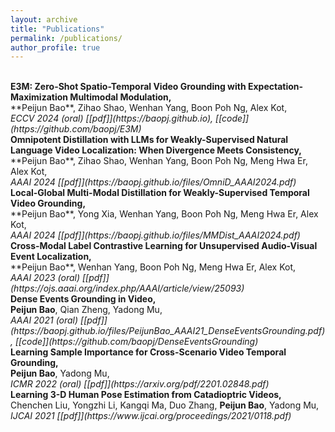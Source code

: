 ```yaml
---
layout: archive
title: "Publications"
permalink: /publications/
author_profile: true
---
```


<!-- 
<i><strong><font size="5" >A</font></strong></i>  
<strong>B</strong>, C  
<i>D</i>,  
[[E]()]   
<br/>
<font size="4" color="gray">F</font>
-->


<br/>
<strong>
E3M: Zero-Shot Spatio-Temporal Video Grounding with Expectation-Maximization Multimodal Modulation,</strong> 
<br />
**Peijun Bao**, Zihao Shao, Wenhan Yang, Boon Poh Ng, Alex Kot,<br />
<i>ECCV 2024 (oral) [[pdf]](https://baopj.github.io), [[code]](https://github.com/baopj/E3M) 
</i>
<br/>


<strong>
Omnipotent Distillation with LLMs for Weakly-Supervised Natural Language Video Localization: When Divergence Meets Consistency,</strong> 
<br />
**Peijun Bao**, Zihao Shao, Wenhan Yang, Boon Poh Ng, Meng Hwa Er, Alex Kot,
<br />
<i>AAAI 2024  [[pdf]](https://baopj.github.io/files/OmniD_AAAI2024.pdf) 
</i>
<br/>

<strong> 
Local-Global Multi-Modal Distillation for Weakly-Supervised Temporal Video Grounding, </strong>
<br />
**Peijun Bao**, Yong Xia, Wenhan Yang, Boon Poh Ng, Meng Hwa Er, Alex Kot, 
<br />
<i>AAAI 2024 [[pdf]](https://baopj.github.io/files/MMDist_AAAI2024.pdf)
</i>
<br />

<strong> 
Cross-Modal Label Contrastive Learning for Unsupervised Audio-Visual Event Localization, </strong>
<br />
**Peijun Bao**, Wenhan Yang, Boon Poh Ng, Meng Hwa Er, Alex Kot,
<br />
<i> AAAI 2023 (oral) [[pdf]](https://ojs.aaai.org/index.php/AAAI/article/view/25093)
</i>
<br />

<strong>
Dense Events Grounding in Video, 
</strong> 
<br/>
<strong>Peijun Bao</strong>, Qian Zheng, Yadong Mu,
<br/>
<i>AAAI 2021 (oral)
[[pdf]](https://baopj.github.io/files/PeijunBao_AAAI21_DenseEventsGrounding.pdf), [[code]](https://github.com/baopj/DenseEventsGrounding)
</i>
<br/>

<strong>
Learning Sample Importance for Cross-Scenario Video Temporal Grounding,
</strong> 
<br />
<strong>Peijun Bao</strong>, Yadong Mu,
<br />
<i>ICMR 2022 (oral) [[pdf]](https://arxiv.org/pdf/2201.02848.pdf)
</i>
<br />


<strong>
Learning 3-D Human Pose Estimation from Catadioptric Videos,
</strong>
<br />
Chenchen Liu, Yongzhi Li, Kangqi Ma, Duo Zhang, <strong>Peijun Bao</strong>, Yadong Mu,
<br />
<i> 
IJCAI 2021 [[pdf]](https://www.ijcai.org/proceedings/2021/0118.pdf)
</i>